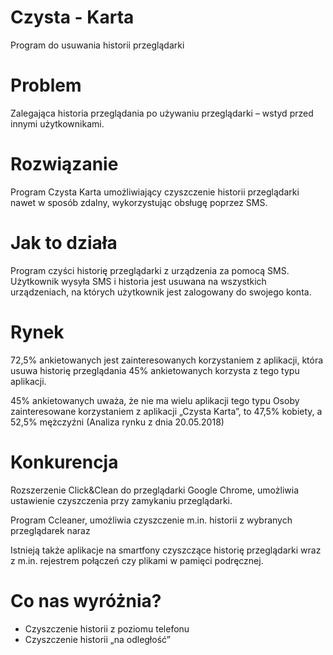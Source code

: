 # Czysta - Karta
Program do usuwania historii przeglądarki
# Problem
Zalegająca historia przeglądania po używaniu przeglądarki – wstyd przed innymi użytkownikami.
# Rozwiązanie
Program Czysta Karta umożliwiający czyszczenie historii przeglądarki nawet w sposób zdalny, wykorzystując obsługę poprzez SMS.
# Jak to działa
Program czyści historię przeglądarki z urządzenia za pomocą SMS. 
Użytkownik wysyła SMS i historia jest usuwana na wszystkich urządzeniach,
na których użytkownik jest zalogowany do swojego konta. 
# Rynek
72,5% ankietowanych jest zainteresowanych korzystaniem z aplikacji, która usuwa historię przeglądania
45% ankietowanych korzysta z tego typu aplikacji.

45% ankietowanych uważa, że nie ma wielu aplikacji tego typu
Osoby zainteresowane korzystaniem z aplikacji „Czysta Karta”, to 47,5% kobiety, a 52,5% mężczyźni
(Analiza rynku z dnia 20.05.2018)
# Konkurencja
Rozszerzenie Click&Clean do przeglądarki Google Chrome, umożliwia ustawienie czyszczenia przy 
zamykaniu przeglądarki.

Program Ccleaner, umożliwia czyszczenie m.in. historii z wybranych przeglądarek naraz

Istnieją także aplikacje na smartfony czyszczące historię przeglądarki wraz 
z m.in. rejestrem połączeń czy plikami
w pamięci podręcznej.

# Co nas wyróżnia?
- Czyszczenie historii z poziomu telefonu
- Czyszczenie historii „na odległość”















